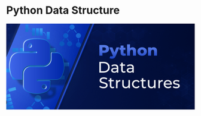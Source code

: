 # Python Data Structure
![](https://github.com/phillipefs/data-structure-python/blob/master/images/image_python.png)
